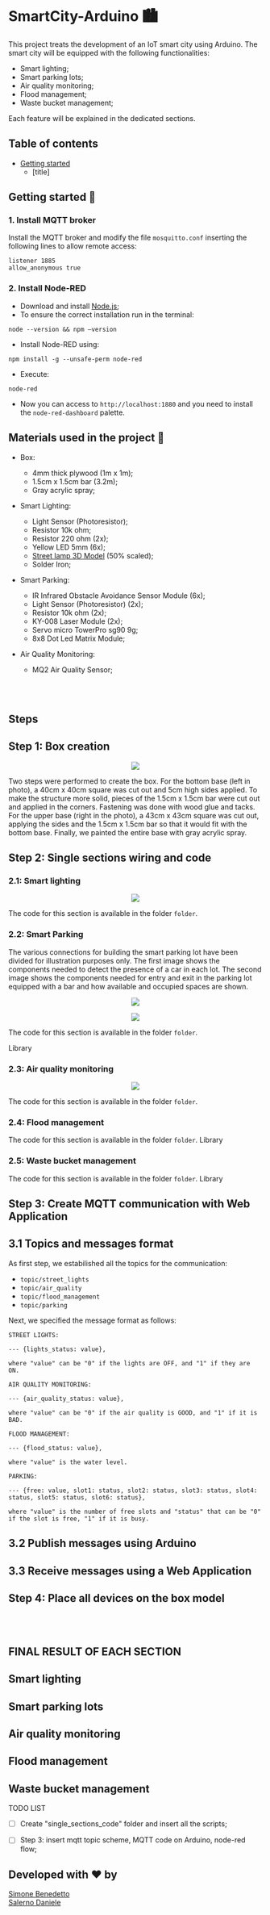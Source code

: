 # SmartCity-Arduino 🏙

This project treats the development of an IoT smart city using Arduino. The smart city will be equipped with the following functionalities:
- Smart lighting;
- Smart parking lots;
- Air quality monitoring;
- Flood management;
- Waste bucket management;

Each feature will be explained in the dedicated sections.

## Table of contents
* [Getting started](#getting-started-)
  * [title]


## Getting started 🚀
### 1. Install MQTT broker
Install the MQTT broker and modify the file ```mosquitto.conf``` inserting the following lines to allow remote access:
```
listener 1885
allow_anonymous true
```
### 2. Install Node-RED
- Download and install [Node.js](https://nodejs.org/en/);
- To ensure the correct installation run in the terminal:
```
node --version && npm –version
```
- Install Node-RED using: 
```
npm install -g --unsafe-perm node-red
```
- Execute:
```
node-red
```
- Now you can access to ``http://localhost:1880`` and you need to install the ``node-red-dashboard`` palette. 


## Materials used in the project 📝
- Box:
  - 4mm thick plywood (1m x 1m);
  - 1.5cm x 1.5cm bar (3.2m);
  - Gray acrylic spray;
  
- Smart Lighting:
  - Light Sensor (Photoresistor);
  - Resistor 10k ohm;
  - Resistor 220 ohm (2x);
  - Yellow LED 5mm (6x);
  - [Street lamp 3D Model](https://www.printables.com/it/model/213148-street-lamp-controlled-by-raspberry-pi-pico) (50% scaled);
  - Solder Iron;
  
- Smart Parking:
  - IR Infrared Obstacle Avoidance Sensor Module (6x);
  - Light Sensor (Photoresistor) (2x);
  - Resistor 10k ohm (2x);
  - KY-008 Laser Module (2x);
  - Servo micro TowerPro sg90 9g;
  - 8x8 Dot Led Matrix Module;

- Air Quality Monitoring:
  - MQ2 Air Quality Sensor;
 
 

<br><br>
## Steps
## Step 1: Box creation
<p align="center"><img src="./images/box_image.jpg"/></p>
Two steps were performed to create the box. For the bottom base (left in photo), a 40cm x 40cm square was cut out and 5cm high sides applied. To make the structure more solid, pieces of the 1.5cm x 1.5cm bar were cut out and applied in the corners. Fastening was done with wood glue and tacks. For the upper base (right in the photo), a 43cm x 43cm square was cut out, applying the sides and the 1.5cm x 1.5cm bar so that it would fit with the bottom base.
Finally, we painted the entire base with gray acrylic spray.

## Step 2: Single sections wiring and code
### 2.1: Smart lighting
<p align="center"><img src="./images/SmartLighting.jpeg"/></p>

The code for this section is available in the folder ``folder``.


### 2.2: Smart Parking
The various connections for building the smart parking lot have been divided for illustration purposes only. The first image shows the components needed to detect the presence of a car in each lot. The second image shows the components needed for entry and exit in the parking lot equipped with a bar and how available and occupied spaces are shown.

<p align="center"><img src="./images/ParkingWiring.jpg"/></p>
<p align="center"><img src="./images/ParkingEntryExitWiring.jpg"/></p>

The code for this section is available in the folder ``folder``.

Library

### 2.3: Air quality monitoring
<p align="center"><img src="./images/AirQuality.jpg"/></p>

The code for this section is available in the folder ``folder``.


### 2.4: Flood management
The code for this section is available in the folder ``folder``.
Library

### 2.5: Waste bucket management
The code for this section is available in the folder ``folder``.
Library


## Step 3: Create MQTT communication with Web Application
## 3.1 Topics and messages format
As first step, we estabilished all the topics for the communication:
-  ``topic/street_lights``
-  ``topic/air_quality``
-  ``topic/flood_management``
-  ``topic/parking``

Next, we specified the message format as follows:

```
STREET LIGHTS: 

--- {lights_status: value},

where "value" can be "0" if the lights are OFF, and "1" if they are ON.

```

```
AIR QUALITY MONITORING: 

--- {air_quality_status: value},

where "value" can be "0" if the air quality is GOOD, and "1" if it is BAD.

```

```
FLOOD MANAGEMENT: 

--- {flood_status: value},

where "value" is the water level.

```

```
PARKING: 

--- {free: value, slot1: status, slot2: status, slot3: status, slot4: status, slot5: status, slot6: status},

where "value" is the number of free slots and "status" that can be "0" if the slot is free, "1" if it is busy.

```
## 3.2 Publish messages using Arduino
## 3.3 Receive messages using a Web Application


## Step 4: Place all devices on the box model




<br><br>
## FINAL RESULT OF EACH SECTION

## Smart lighting
## Smart parking lots
## Air quality monitoring
## Flood management
## Waste bucket management


TODO LIST
- [ ] Create "single_sections_code" folder and insert all the scripts;
- [ ] Step 3: insert mqtt topic scheme, MQTT code on Arduino, node-red flow;



## Developed with ❤️ by
[Simone Benedetto](https://github.com/BenedettoSimone)<br>
[Salerno Daniele](https://github.com/DanieleSalerno) 
